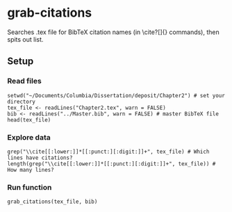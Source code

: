 # grab-citations

Searches .tex file for BibTeX citation names (in \cite?[]{} commands), then spits out list.

## Setup

### Read files

```{r}
setwd("~/Documents/Columbia/Dissertation/deposit/Chapter2") # set your directory
tex_file <- readLines("Chapter2.tex", warn = FALSE)
bib <- readLines("../Master.bib", warn = FALSE) # master BibTeX file
head(tex_file)
```

### Explore data

```{r}
grep("\\cite[[:lower:]]*[[:punct:][:digit:]]+", tex_file) # Which lines have citations?
length(grep("\\cite[[:lower:]]*[[:punct:][:digit:]]+", tex_file)) # How many lines?
```

### Run function

```{r}
grab_citations(tex_file, bib)
```
